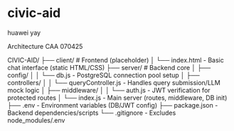 # civic-aid
huawei yay

Architecture CAA 070425

CIVIC-AID/
├── client/            # Frontend (placeholder)
│   └── index.html     - Basic chat interface (static HTML/CSS)
├── server/            # Backend core
│   ├── config/
│   │   └── db.js     - PostgreSQL connection pool setup
│   ├── controllers/
│   │   └── queryController.js - Handles query submission/LLM mock logic
│   ├── middleware/
│   │   └── auth.js   - JWT verification for protected routes
│   └── index.js       - Main server (routes, middleware, DB init)
├── .env               - Environment variables (DB/JWT config)
├── package.json       - Backend dependencies/scripts
└── .gitignore         - Excludes node_modules/.env

